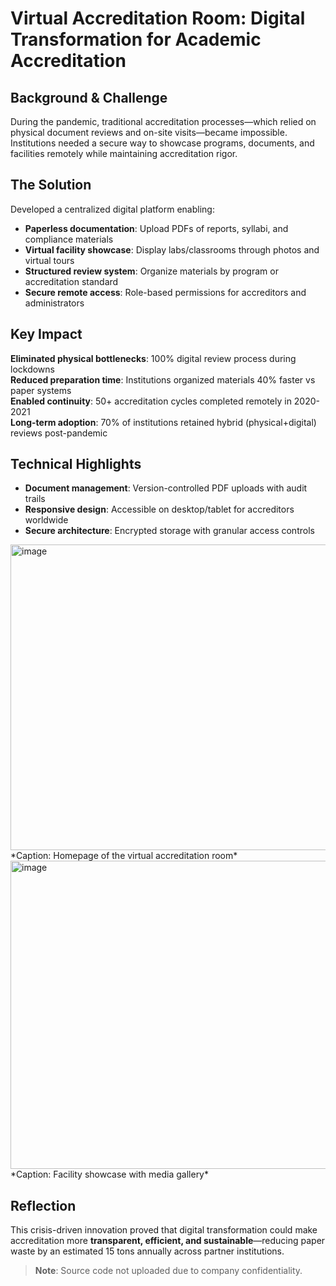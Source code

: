 # Virtual Accreditation Room: Digital Transformation for Academic Accreditation

## Background & Challenge
During the pandemic, traditional accreditation processes—which relied on physical document reviews and on-site visits—became impossible. Institutions needed a secure way to showcase programs, documents, and facilities remotely while maintaining accreditation rigor.

## The Solution
Developed a centralized digital platform enabling:
- **Paperless documentation**: Upload PDFs of reports, syllabi, and compliance materials
- **Virtual facility showcase**: Display labs/classrooms through photos and virtual tours
- **Structured review system**: Organize materials by program or accreditation standard
- **Secure remote access**: Role-based permissions for accreditors and administrators

## Key Impact
**Eliminated physical bottlenecks**: 100% digital review process during lockdowns  
**Reduced preparation time**: Institutions organized materials 40% faster vs paper systems  
**Enabled continuity**: 50+ accreditation cycles completed remotely in 2020-2021  
**Long-term adoption**: 70% of institutions retained hybrid (physical+digital) reviews post-pandemic  

## Technical Highlights
- **Document management**: Version-controlled PDF uploads with audit trails  
- **Responsive design**: Accessible on desktop/tablet for accreditors worldwide  
- **Secure architecture**: Encrypted storage with granular access controls  

<img width="1035" height="489" alt="image" src="https://github.com/user-attachments/assets/6b211383-f269-42aa-8d3e-115d82de495d" />
*Caption: Homepage of the virtual accreditation room*

<img width="1039" height="493" alt="image" src="https://github.com/user-attachments/assets/4c61c9ff-ce55-462c-810d-0517218ca3d0" />  
*Caption: Facility showcase with media gallery*

## Reflection
This crisis-driven innovation proved that digital transformation could make accreditation more **transparent, efficient, and sustainable**—reducing paper waste by an estimated 15 tons annually across partner institutions.



> **Note**: Source code not uploaded due to company confidentiality.
